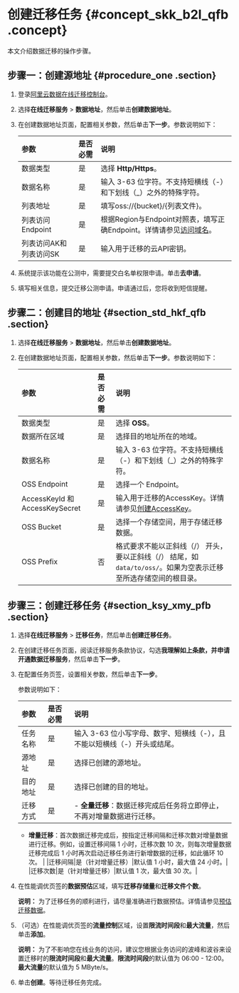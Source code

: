 # 创建迁移任务 {#concept_skk_b2l_qfb .concept}

本文介绍数据迁移的操作步骤。

## 步骤一：创建源地址 {#procedure_one .section}

1.  登录[阿里云数据在线迁移控制台](https://mgw.console.aliyun.com/)。
2.  选择**在线迁移服务** \> **数据地址**，然后单击**创建数据地址**。
3.  在创建数据地址页面，配置相关参数，然后单击**下一步**。参数说明如下：

    |参数|是否必需|说明|
    |:-|:---|:-|
    |数据类型|是|选择 **Http/Https**。|
    |数据名称|是|输入 3-63 位字符。不支持短横线（-）和下划线（\_）之外的特殊字符。|
    |列表地址|是|填写oss://\{bucket\}/\{列表文件\}。|
    |列表访问 Endpoint|是|根据Region与Endpoint对照表，填写正确Endpoint。详情请参见[访问域名](../../../../cn.zh-CN/开发指南/访问域名和数据中心.md#table_z4s_lvy_5db)。|
    |列表访问AK和列表访问SK|是|输入用于迁移的云API密钥。|

4.  系统提示该功能在公测中，需要提交白名单权限申请。单击**去申请**。
5.  填写相关信息，提交迁移公测申请。申请通过后，您将收到短信提醒。

## 步骤二：创建目的地址 {#section_std_hkf_qfb .section}

1.  选择**在线迁移服务** \> **数据地址**，然后单击**创建数据地址**。
2.  在创建数据地址页面，配置相关参数，然后单击**下一步**。参数说明如下：

    |参数|是否必需|说明|
    |:-|:---|:-|
    |数据类型|是|选择 **OSS**。|
    |数据所在区域|是|选择目的地址所在的地域。|
    |数据名称|是|输入 3-63 位字符。不支持短横线（-）和下划线（\_）之外的特殊字符。|
    |OSS Endpoint|是|选择一个 Endpoint。|
    |AccessKeyId 和 AccessKeySecret|是|输入用于迁移的AccessKey。详情请参见[创建AccessKey](cn.zh-CN/本地机房（IDC）数据上云迁移教程/准备工作.md#ak)。|
    |OSS Bucket|是|选择一个存储空间，用于存储迁移数据。|
    |OSS Prefix|否|格式要求不能以正斜线（/） 开头，要以正斜线（/） 结尾，如 `data/to/oss/`。如果为空表示迁移至所选存储空间的根目录。|


## 步骤三：创建迁移任务 {#section_ksy_xmy_pfb .section}

1.  选择**在线迁移服务** \> **迁移任务**，然后单击**创建迁移任务**。
2.  在创建迁移任务页面，阅读迁移服务条款协议，勾选**我理解如上条款，并申请开通数据迁移服务**，然后单击**下一步**。
3.  在配置任务页签，设置相关参数，然后单击**下一步**。

    参数说明如下：

    |参数|是否必需|说明|
    |:-|:---|:-|
    |任务名称|是|输入 3-63 位小写字母、数字、短横线（-），且不能以短横线（-）开头或结尾。|
    |源地址|是|选择已创建的源地址。|
    |目的地址|是|选择已创建的目的地址。|
    |迁移方式|是|     -   **全量迁移**：数据迁移完成后任务将立即停止，不再对增量数据进行迁移。
    -   **增量迁移**：首次数据迁移完成后，按指定迁移间隔和迁移次数对增量数据进行迁移。例如，设置迁移间隔 1 小时，迁移次数 10 次，则每次增量数据迁移完成后 1 小时再次启动迁移任务进行新增数据的迁移，如此循环 10 次。
 |
    |迁移间隔|是（针对增量迁移）|默认值 1 小时，最大值 24 小时。|
    |迁移次数|是（针对增量迁移）|默认值 1 次，最大值 30 次。|

4.  在性能调优页签的**数据预估**区域，填写**迁移存储量**和**迁移文件个数**。

    **说明：** 为了迁移任务的顺利进行，请尽量准确进行数据预估。详情请参见[预估迁移数据](cn.zh-CN/本地机房（IDC）数据上云迁移教程/准备工作.md#ul_a5j_gln_qfb)。

5.  （可选）在性能调优页签的**流量控制**区域，设置**限流时间段**和**最大流量**，然后单击**添加**。

    **说明：** 为了不影响您在线业务的访问，建议您根据业务访问的波峰和波谷来设置迁移时的**限流时间段**和**最大流量**。**限流时间段**的默认值为 06:00 - 12:00。**最大流量**的默认值为 5 MByte/s。

6.  单击**创建**。等待迁移任务完成。


